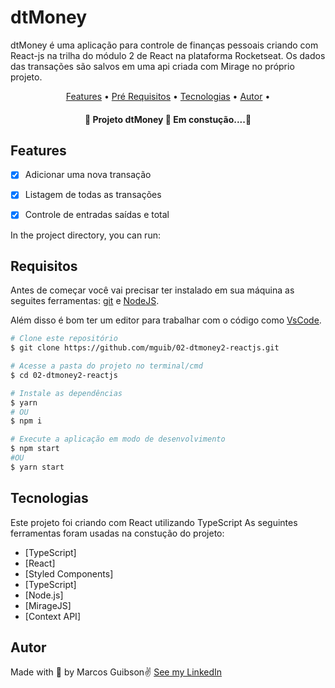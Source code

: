 # dtMoney

dtMoney é uma aplicação para controle de finanças pessoais criando com React-js na trilha do módulo 2 de React na plataforma Rocketseat. Os dados das transações são salvos em uma api criada com Mirage no próprio projeto.

<p align="center">
  <a href="#features">Features</a> •
  <a href="#requisitos">Pré Requisitos</a> •
  <a href="#tecnologias">Tecnologias</a> •
  <a href="#autor">Autor</a> •
</p>

<h4 align="center">🚧 Projeto dtMoney 🚀 Em constução....🚧 </h4>

## Features
- [x] Adicionar uma nova transação
- [x] Listagem de todas as transações
- [x] Controle de entradas saídas e total


In the project directory, you can run:

## Requisitos
Antes de começar você vai precisar ter instalado em sua máquina as seguites ferramentas: <a href="https://git-scm.com/">git</a> e <a href="https://nodejs.org/en/">NodeJS</a>.

Além disso é bom ter um editor para trabalhar com o código como <a href="https://code.visualstudio.com/">VsCode</a>.
```bash
# Clone este repositório
$ git clone https://github.com/mguib/02-dtmoney2-reactjs.git

# Acesse a pasta do projeto no terminal/cmd
$ cd 02-dtmoney2-reactjs

# Instale as dependências
$ yarn
# OU
$ npm i

# Execute a aplicação em modo de desenvolvimento
$ npm start
#OU
$ yarn start
```


## Tecnologias
Este projeto foi criando com React utilizando TypeScript
As seguintes ferramentas foram usadas na constução do projeto:
- [TypeScript]
- [React]
- [Styled Components]
- [TypeScript]
- [Node.js]
- [MirageJS]
- [Context API]

## Autor

Made with 💜 by Marcos Guibson✌ [See my LinkedIn](https://www.linkedin.com/in/marcos-guibson-santos-da-silva-0b62321a3/)
